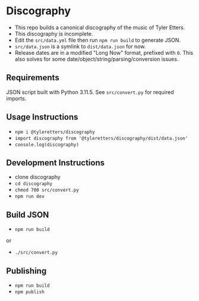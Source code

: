 # Discography

- This repo builds a canonical discography of the music of Tyler Etters.
- This discography is incomplete.
- Edit the `src/data.yml` file then run `npm run build` to generate JSON.
- `src/data.json` is a symlink to `dist/data.json` for now.
- Release dates are in a modified "Long Now" format, prefixed with `0`. This also solves for some date/object/string/parsing/conversion issues.

## Requirements

JSON script built with Python 3.11.5. See `src/convert.py` for required imports.

## Usage Instructions

- `npm i @tyleretters/discography`
- `import discography from '@tyleretters/discography/dist/data.json'`
- `console.log(discography)`

## Development Instructions

- clone discography
- `cd discography`
- `chmod 700 src/convert.py`
- `npm run dev`

## Build JSON

- `npm run build`

or

- `./src/convert.py`

## Publishing

- `npm run build`
- `npm publish`

